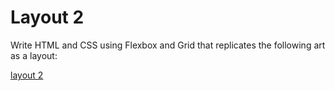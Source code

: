# Layout 2

Write HTML and CSS using Flexbox and Grid that replicates the following art as a layout:

[layout 2](http://www.piet-mondrian.org/tableau-i.jsp)
